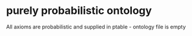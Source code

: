# purely probabilistic ontology

All axioms are probabilistic and supplied in ptable - ontology file is empty
